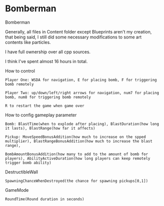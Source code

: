 # Bomberman
Bomberman

Generally, all files in Content folder except Blueprints aren't my creation,
that being said, I still did some necessary modifications to some art contents like particles.

I have full ownership over all cpp sources.

I think I've spent almost 16 hours in total.

How to control

    Player One: WSDA for navigation, E for placing bomb, F for triggering bomb remotely
  
    Player Two: up/down/left/right arrows for navigation, num7 for placing bomb, num8 for triggering bomb remotely
  
    R to restart the game when game over
  

How to config gameplay parameter

    Bomb: BlastTime(when to explode after placing), BlastDuration(how long it lasts), BlastRange(how far it affects)

    Pickup: MoveSpeedBonusAddition(how much to increase on the spped multiplier), BlastRangeBonusAddition(how much to increase the blast range), 
  
    BombAmountBonusAddition(how many to add to the amount of bomb for players), AbilityActiveDuration(how long players can keep remotely trigger bomb ability)


DestructibleWall

    SpawningChanceWhenDestroyed(the chance for spawning pickups[0,1])
  
GameMode

    RoundTime(Round duration in seconds)
